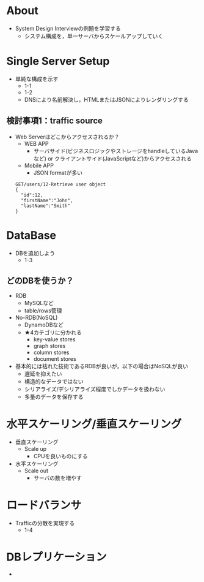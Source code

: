 # About
- System Design Interviewの例題を学習する
  - システム構成を，単一サーバからスケールアップしていく

# Single Server Setup
- 単純な構成を示す
  - 1-1
  - 1-2
  - DNSにより名前解決し，HTMLまたはJSONによりレンダリングする
## 検討事項1：traffic source
- Web Serverはどこからアクセスされるか？
  - WEB APP
    - サーバサイド(ビジネスロジックやストレージをhandleしているJavaなど) or クライアントサイド(JavaScriptなど)からアクセスされる 
  - Mobile APP
    - JSON formatが多い
  ```
  GET/users/12-Retrieve user object
  {
    "id":12,
    "firstName":"John",
    "lastName":"Smith"
  }
  ```

# DataBase
- DBを追加しよう
  - 1-3
## どのDBを使うか？
- RDB
  - MySQLなど
  - table/rows管理
- No-RDB(NoSQL)
  - DynamoDBなど
  - ★4カテゴリに分かれる
    - key-value stores
    - graph stores
    - column stores
    - document stores
- 基本的には枯れた技術であるRDBが良いが，以下の場合はNoSQLが良い
  - 遅延を抑えたい
  - 構造的なデータではない
  - シリアライズ/デシリアライズ程度でしかデータを扱わない
  - 多量のデータを保存する

# 水平スケーリング/垂直スケーリング
- 垂直スケーリング
  - Scale up
    - CPUを良いものにする
- 水平スケーリング
  - Scale out
    - サーバの数を増やす

# ロードバランサ
- Trafficの分散を実現する
  - 1-4

# DBレプリケーション
- 